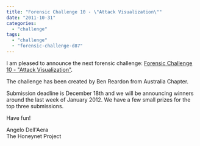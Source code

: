 ```yaml
---
title: "Forensic Challenge 10 - \"Attack Visualization\""
date: "2011-10-31"
categories: 
  - "challenge"
tags: 
  - "challenge"
  - "forensic-challenge-d87"
---
```


I am pleased to announce the next forensic challenge: [Forensic Challenge 10 - "Attack Visualization"](https://www.honeynet.org/node/781).  
  
The challenge has been created by Ben Reardon from Australia Chapter.  
  
Submission deadline is December 18th and we will be announcing winners around the last week of January 2012. We have a few small prizes for the top three submissions.  
  
Have fun!  
  
Angelo Dell'Aera  
The Honeynet Project
